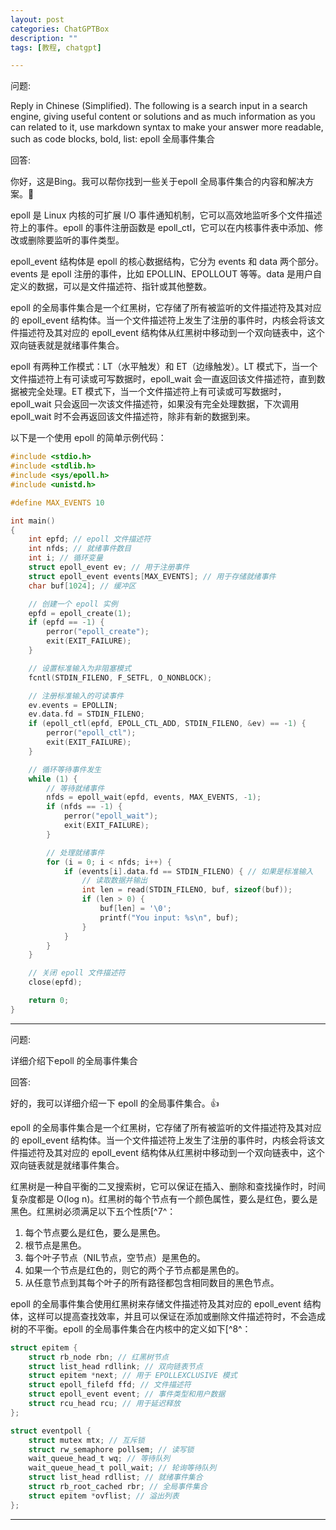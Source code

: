 ```yaml
---
layout: post
categories: ChatGPTBox
description: ""
tags: [教程, chatgpt]

---
```

问题:

Reply in Chinese (Simplified).
The following is a search input in a search engine, giving useful content or solutions and as much information as you can related to it, use markdown syntax to make your answer more readable, such as code blocks, bold, list:
epoll 全局事件集合

回答:

你好，这是Bing。我可以帮你找到一些关于epoll 全局事件集合的内容和解决方案。👋

epoll 是 Linux 内核的可扩展 I/O 事件通知机制，它可以高效地监听多个文件描述符上的事件。epoll 的事件注册函数是 epoll_ctl，它可以在内核事件表中添加、修改或删除要监听的事件类型。

epoll_event 结构体是 epoll 的核心数据结构，它分为 events 和 data 两个部分。events 是 epoll 注册的事件，比如 EPOLLIN、EPOLLOUT 等等。data 是用户自定义的数据，可以是文件描述符、指针或其他整数。

epoll 的全局事件集合是一个红黑树，它存储了所有被监听的文件描述符及其对应的 epoll_event 结构体。当一个文件描述符上发生了注册的事件时，内核会将该文件描述符及其对应的 epoll_event 结构体从红黑树中移动到一个双向链表中，这个双向链表就是就绪事件集合。

epoll 有两种工作模式：LT（水平触发）和 ET（边缘触发）。LT 模式下，当一个文件描述符上有可读或可写数据时，epoll_wait 会一直返回该文件描述符，直到数据被完全处理。ET 模式下，当一个文件描述符上有可读或可写数据时，epoll_wait 只会返回一次该文件描述符，如果没有完全处理数据，下次调用 epoll_wait 时不会再返回该文件描述符，除非有新的数据到来。

以下是一个使用 epoll 的简单示例代码：

```c
#include <stdio.h>
#include <stdlib.h>
#include <sys/epoll.h>
#include <unistd.h>

#define MAX_EVENTS 10

int main()
{
    int epfd; // epoll 文件描述符
    int nfds; // 就绪事件数目
    int i; // 循环变量
    struct epoll_event ev; // 用于注册事件
    struct epoll_event events[MAX_EVENTS]; // 用于存储就绪事件
    char buf[1024]; // 缓冲区

    // 创建一个 epoll 实例
    epfd = epoll_create(1);
    if (epfd == -1) {
        perror("epoll_create");
        exit(EXIT_FAILURE);
    }

    // 设置标准输入为非阻塞模式
    fcntl(STDIN_FILENO, F_SETFL, O_NONBLOCK);

    // 注册标准输入的可读事件
    ev.events = EPOLLIN;
    ev.data.fd = STDIN_FILENO;
    if (epoll_ctl(epfd, EPOLL_CTL_ADD, STDIN_FILENO, &ev) == -1) {
        perror("epoll_ctl");
        exit(EXIT_FAILURE);
    }

    // 循环等待事件发生
    while (1) {
        // 等待就绪事件
        nfds = epoll_wait(epfd, events, MAX_EVENTS, -1);
        if (nfds == -1) {
            perror("epoll_wait");
            exit(EXIT_FAILURE);
        }

        // 处理就绪事件
        for (i = 0; i < nfds; i++) {
            if (events[i].data.fd == STDIN_FILENO) { // 如果是标准输入
                // 读取数据并输出
                int len = read(STDIN_FILENO, buf, sizeof(buf));
                if (len > 0) {
                    buf[len] = '\0';
                    printf("You input: %s\n", buf);
                }
            }
        }
    }

    // 关闭 epoll 文件描述符
    close(epfd);

    return 0;
}
```


<hr/>

问题:

详细介绍下epoll 的全局事件集合

回答:

好的，我可以详细介绍一下 epoll 的全局事件集合。👍

epoll 的全局事件集合是一个红黑树，它存储了所有被监听的文件描述符及其对应的 epoll_event 结构体。当一个文件描述符上发生了注册的事件时，内核会将该文件描述符及其对应的 epoll_event 结构体从红黑树中移动到一个双向链表中，这个双向链表就是就绪事件集合。

红黑树是一种自平衡的二叉搜索树，它可以保证在插入、删除和查找操作时，时间复杂度都是 O(log n)。红黑树的每个节点有一个颜色属性，要么是红色，要么是黑色。红黑树必须满足以下五个性质[^7^：

1. 每个节点要么是红色，要么是黑色。
2. 根节点是黑色。
3. 每个叶子节点（NIL节点，空节点）是黑色的。
4. 如果一个节点是红色的，则它的两个子节点都是黑色的。
5. 从任意节点到其每个叶子的所有路径都包含相同数目的黑色节点。

epoll 的全局事件集合使用红黑树来存储文件描述符及其对应的 epoll_event 结构体，这样可以提高查找效率，并且可以保证在添加或删除文件描述符时，不会造成树的不平衡。epoll 的全局事件集合在内核中的定义如下[^8^：

```c
struct epitem {
    struct rb_node rbn; // 红黑树节点
    struct list_head rdllink; // 双向链表节点
    struct epitem *next; // 用于 EPOLLEXCLUSIVE 模式
    struct epoll_filefd ffd; // 文件描述符
    struct epoll_event event; // 事件类型和用户数据
    struct rcu_head rcu; // 用于延迟释放
};

struct eventpoll {
    struct mutex mtx; // 互斥锁
    struct rw_semaphore pollsem; // 读写锁
    wait_queue_head_t wq; // 等待队列
    wait_queue_head_t poll_wait; // 轮询等待队列
    struct list_head rdllist; // 就绪事件集合
    struct rb_root_cached rbr; // 全局事件集合
    struct epitem *ovflist; // 溢出列表
};
```


<hr/>

